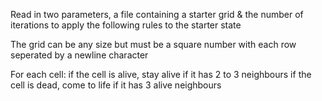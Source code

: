 Read in two parameters, a file containing a starter grid & the number of iterations to
apply the following rules to the starter state

The grid can be any size but must be a square number with each row seperated by a newline
character

For each cell:
  if the cell is alive, stay alive if it has 2 to 3 neighbours
  if the cell is dead, come to life if it has 3 alive neighbours
